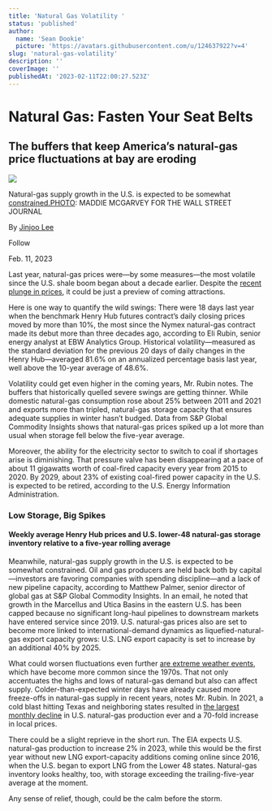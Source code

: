 ```yaml
---
title: 'Natural Gas Volatility '
status: 'published'
author:
  name: 'Sean Dookie'
  picture: 'https://avatars.githubusercontent.com/u/124637922?v=4'
slug: 'natural-gas-volatility'
description: ''
coverImage: ''
publishedAt: '2023-02-11T22:00:27.523Z'
---
```


# Natural Gas: Fasten Your Seat Belts

## The buffers that keep America’s natural-gas price fluctuations at bay are eroding

![](https://images.wsj.net/im-720080?width=860&height=573)

Natural-gas supply growth in the U.S. is expected to be somewhat [constrained.PHOTO](http://constrained.PHOTO): MADDIE MCGARVEY FOR THE WALL STREET JOURNAL

By [Jinjoo Lee](https://www.wsj.com/news/author/jinjoo-lee)

Follow

Feb. 11, 2023

Last year, natural-gas prices were—by some measures—the most volatile since the U.S. shale boom began about a decade earlier. Despite the [recent plunge in prices](https://www.wsj.com/articles/natural-gas-prices-plunge-as-unseasonably-warm-weather-is-forecast-11672808996?mod=article_inline), it could be just a preview of coming attractions.

Here is one way to quantify the wild swings: There were 18 days last year when the benchmark Henry Hub futures contract’s daily closing prices moved by more than 10%, the most since the Nymex natural-gas contract made its debut more than three decades ago, according to Eli Rubin, senior energy analyst at EBW Analytics Group. Historical volatility—measured as the standard deviation for the previous 20 days of daily changes in the Henry Hub—averaged 81.6% on an annualized percentage basis last year, well above the 10-year average of 48.6%.

Volatility could get even higher in the coming years, Mr. Rubin notes. The buffers that historically quelled severe swings are getting thinner. While domestic natural-gas consumption rose about 25% between 2011 and 2021 and exports more than tripled, natural-gas storage capacity that ensures adequate supplies in winter hasn’t budged. Data from S&P Global Commodity Insights shows that natural-gas prices spiked up a lot more than usual when storage fell below the five-year average.

Moreover, the ability for the electricity sector to switch to coal if shortages arise is diminishing. That pressure valve has been disappearing at a pace of about 11 gigawatts worth of coal-fired capacity every year from 2015 to 2020. By 2029, about 23% of existing coal-fired power capacity in the U.S. is expected to be retired, according to the U.S. Energy Information Administration.

### **Low Storage, Big Spikes**

#### Weekly average Henry Hub prices and U.S. lower-48 natural-gas storage inventory relative to a five-year rolling average

Meanwhile, natural-gas supply growth in the U.S. is expected to be somewhat constrained. Oil and gas producers are held back both by capital—investors are favoring companies with spending discipline—and a lack of new pipeline capacity, according to Matthew Palmer, senior director of global gas at S&P Global Commodity Insights. In an email, he noted that growth in the Marcellus and Utica Basins in the eastern U.S. has been capped because no significant long-haul pipelines to downstream markets have entered service since 2019. U.S. natural-gas prices also are set to become more linked to international-demand dynamics as liquefied-natural-gas export capacity grows: U.S. LNG export capacity is set to increase by an additional 40% by 2025.

What could worsen fluctuations even further [are extreme weather events](https://www.epa.gov/climate-indicators/weather-climate), which have become more common since the 1970s. That not only accentuates the highs and lows of natural-gas demand but also can affect supply. Colder-than-expected winter days have already caused more freeze-offs in natural-gas supply in recent years, notes Mr. Rubin. In 2021, a cold blast hitting Texas and neighboring states resulted in [the largest monthly decline](https://www.eia.gov/todayinenergy/detail.php?id=47896) in U.S. natural-gas production ever and a 70-fold increase in local prices.

There could be a slight reprieve in the short run. The EIA expects U.S. natural-gas production to increase 2% in 2023, while this would be the first year without new LNG export-capacity additions coming online since 2016, when the U.S. began to export LNG from the Lower 48 states. Natural-gas inventory looks healthy, too, with storage exceeding the trailing-five-year average at the moment.

Any sense of relief, though, could be the calm before the storm.

